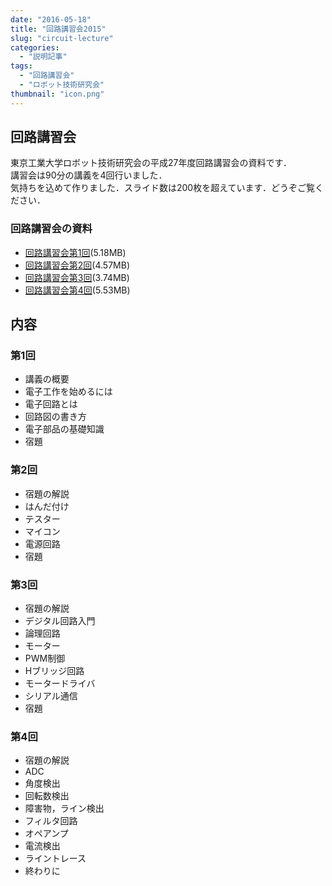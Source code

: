 ```yaml
---
date: "2016-05-18"
title: "回路講習会2015"
slug: "circuit-lecture"
categories:
  - "説明記事"
tags:
  - "回路講習会"
  - "ロボット技術研究会"
thumbnail: "icon.png"
---
```



## 回路講習会

東京工業大学ロボット技術研究会の平成27年度回路講習会の資料です．  
講習会は90分の講義を4回行いました．  
気持ちを込めて作りました．スライド数は200枚を超えています．どうぞご覧ください．
<!--more-->

### 回路講習会の資料

  * [回路講習会第1回](CL1.pdf)(5.18MB)
  * [回路講習会第2回](CL2.pdf)(4.57MB)
  * [回路講習会第3回](CL3.pdf)(3.74MB)
  * [回路講習会第4回](CL4.pdf)(5.53MB)

## 内容

### 第1回

  * 講義の概要
  * 電子工作を始めるには
  * 電子回路とは
  * 回路図の書き方
  * 電子部品の基礎知識
  * 宿題

### 第2回

  * 宿題の解説
  * はんだ付け
  * テスター
  * マイコン
  * 電源回路
  * 宿題

### 第3回

  * 宿題の解説
  * デジタル回路入門
  * 論理回路
  * モーター
  * PWM制御
  * Hブリッジ回路
  * モータードライバ
  * シリアル通信
  * 宿題

### 第4回

  * 宿題の解説
  * ADC
  * 角度検出
  * 回転数検出
  * 障害物，ライン検出
  * フィルタ回路
  * オペアンプ
  * 電流検出
  * ライントレース
  * 終わりに


